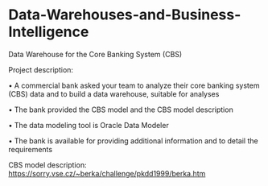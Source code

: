 # Data-Warehouses-and-Business-Intelligence
Data Warehouse for the Core Banking System (CBS)

Project description: 

• A commercial bank asked your team to analyze their core banking system (CBS) data and to build a data warehouse, suitable for analyses

• The bank provided the CBS model and the CBS model description

• The data modeling tool is Oracle Data Modeler

• The bank is available for providing additional information and to detail the requirements

CBS model description: https://sorry.vse.cz/~berka/challenge/pkdd1999/berka.htm
